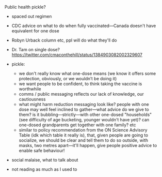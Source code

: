 Public health pickle?
- spaced out regimen
- CDC advice on what to do when fully vaccinated—Canada doesn't have equivalent for one dose
- Robyn Urback column etc, ppl will do what they'll do
- Dr. Tam on single dose? https://twitter.com/cmaconthehill/status/1384903082002329607
- pickle:
	- we don't really know what one-dose means (we know it offers some protection, obviously, or we wouldn’t be doing it)
	- we want people to be confident, to think taking the vaccine is worthwhile
	- comms / public messaging reflects our lack of knowledge, our cautiousness
	- what might harm reduction messaging look like? people with one dose may well feel inclined to gather—what advice do we give to them? is it bubbling—strictly—with other one-dosed "households" (see difficulty of age bucketing, younger wouldn't have yet)? can one-dosed grandparents get together with one family? etc
	- similar to policy recommendation from the ON Science Advisory Table (idk which table it really is), that, given people are going to socialize, we should be clear and tell them to do so outside, with masks, two metres apart—it'll happen, give people positive advice to enable safe behaviour!


- social malaise, what to talk about
- not reading as much as I used to